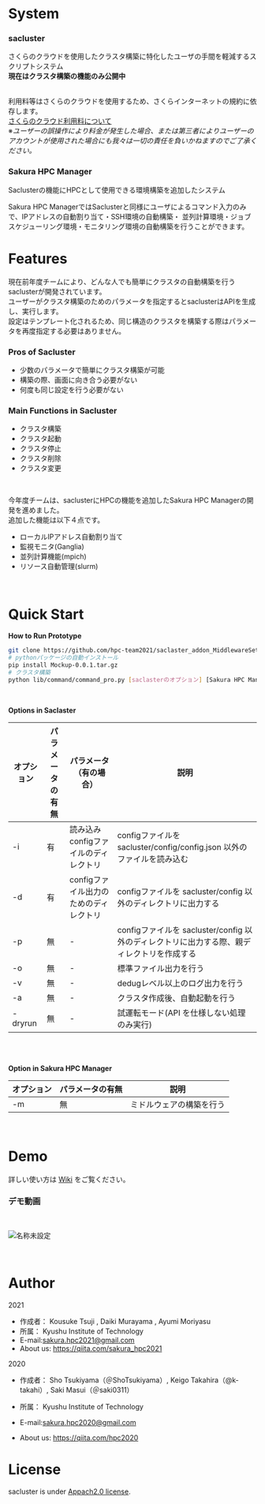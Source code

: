 # System
### sacluster

さくらのクラウドを使用したクラスタ構築に特化したユーザの手間を軽減するスクリプトシステム<br>
__現在はクラスタ構築の機能のみ公開中__

<br>利用料等はさくらのクラウドを使用するため、さくらインターネットの規約に依存します。<br>
[さくらのクラウド利用料について](https://cloud.sakura.ad.jp/payment/)<br>
※_ユーザーの誤操作により料金が発生した場合、または第三者によりユーザーのアカウントが使用された場合にも我々は一切の責任を負いかねますのでご了承ください。_<br>

### Sakura HPC Manager

Saclusterの機能にHPCとして使用できる環境構築を追加したシステム<br>

Sakura HPC ManagerではSaclusterと同様にユーザによるコマンド入力のみで、IPアドレスの自動割り当て・SSH環境の自動構築・ 並列計算環境・ジョブスケジューリング環境・モニタリング環境の自動構築を行うことができます。<br>


# Features
現在前年度チームにより、どんな人でも簡単にクラスタの自動構築を行うsaclusterが開発されています。<br>
ユーザーがクラスタ構築のためのパラメータを指定するとsaclusterはAPIを生成し、実行します。<br>
設定はテンプレート化されるため、同じ構造のクラスタを構築する際はパラメータを再度指定する必要はありません。<br>

### Pros of Sacluster
- 少数のパラメータで簡単にクラスタ構築が可能
- 構築の際、画面に向き合う必要がない
- 何度も同じ設定を行う必要がない

### Main Functions in Sacluster
- クラスタ構築
- クラスタ起動
- クラスタ停止
- クラスタ削除
- クラスタ変更

<br>

今年度チームは、saclusterにHPCの機能を追加したSakura HPC Managerの開発を進めました。<br>
追加した機能は以下４点です。<br>
- ローカルIPアドレス自動割り当て
- 監視モニタ(Ganglia)
- 並列計算機能(mpich)
- リソース自動管理(slurm)

<br>


# Quick Start
__How to Run Prototype__

```bash
git clone https://github.com/hpc-team2021/saclaster_addon_MiddlewareSetup.git
# pythonパッケージの自動インストール
pip install Mockup-0.0.1.tar.gz
# クラスタ構築
python lib/command/command_pro.py [saclasterのオプション] [Sakura HPC Managerのオプション]
```

<br>

__Options in Saclaster__


| オプション | パラメータの有無 | パラメータ（有の場合） | 説明 |
| ------------- | ------------- | ------------- | ------------- |
| -i  | 有 | 読み込みconfigファイルのディレクトリ | configファイルを sacluster/config/config.json 以外のファイルを読み込む |
| -d | 有 | configファイル出力のためのディレクトリ | configファイルを sacluster/config 以外のディレクトリに出力する |
| -p | 無 | - | configファイルを sacluster/config 以外のディレクトリに出力する際、親ディレクトリを作成する |
| -o | 無 | - | 標準ファイル出力を行う |
| -v | 無 | - | dedugレベル以上のログ出力を行う |
| -a | 無 | - | クラスタ作成後、自動起動を行う |
| -dryrun | 無 | - | 試運転モード(API を仕様しない処理のみ実行) |

<br>

<br>

__Option in Sakura HPC Manager__

| オプション | パラメータの有無 | 説明 | 
| --- | --- | --- | 
| -m | 無 | ミドルウェアの構築を行う | 


<br>




# Demo
詳しい使い方は [Wiki](https://github.com/hpc-team2020/sacluster/wiki) をご覧ください。
### デモ動画

<br>

![名称未設定](https://user-images.githubusercontent.com/32956197/121409560-9f528a80-c99c-11eb-9967-7e092c406f56.gif)



<br>

# Author
2021
* 作成者： Kousuke Tsuji , Daiki Murayama , Ayumi Moriyasu
* 所属： Kyushu Institute of Technology
* E-mail:sakura.hpc2021@gmail.com
* About us: https://qiita.com/sakura_hpc2021

2020
* 作成者： Sho Tsukiyama（＠ShoTsukiyama）, Keigo Takahira（@k-takahi）, Saki Masui（＠saki0311）
* 所属： Kyushu Institute of Technology
* E-mail:sakura.hpc2020@gmail.com

* About us: https://qiita.com/hpc2020

# License

sacluster is under [Appach2.0 license](https://www.apache.org/licenses/LICENSE-2.0).
